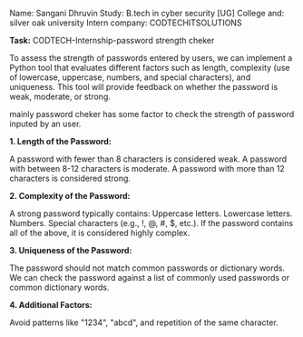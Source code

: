 
Name: Sangani Dhruvin
Study: B.tech in cyber security [UG]
College and: silver oak university
Intern company: CODTECHITSOLUTIONS

**Task:** CODTECH-Internship-password strength cheker


To assess the strength of passwords entered by users, we can implement a Python tool that evaluates different factors such as length, complexity (use of lowercase, uppercase, numbers, and special characters), and uniqueness. This tool will provide feedback on whether the password is weak, moderate, or strong.


mainly password cheker has some factor to check the strength of password inputed by an user.

**1. Length of the Password:**

A password with fewer than 8 characters is considered weak.
A password with between 8-12 characters is moderate.
A password with more than 12 characters is considered strong.

**2. Complexity of the Password:**

A strong password typically contains:
Uppercase letters.
Lowercase letters.
Numbers.
Special characters (e.g., !, @, #, $, etc.).
If the password contains all of the above, it is considered highly complex.

**3. Uniqueness of the Password:**

The password should not match common passwords or dictionary words.
We can check the password against a list of commonly used passwords or common dictionary words.

**4. Additional Factors:**

Avoid patterns like "1234", "abcd", and repetition of the same character.
